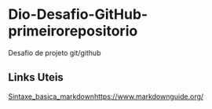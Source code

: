 # Dio-Desafio-GitHub-primeirorepositorio
Desafio de projeto git/github

## Links Uteis
[Sintaxe_basica_markdown]()https://www.markdownguide.org/
